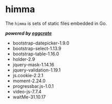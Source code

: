 # himma

The `himma` is sets of static files embedded in Go.

***powered by [eggcrate](https://github.com/devplayg/eggcrate)***

- bootstrap-datepicker-1.9.0
- bootstrap-select-1.13.9
- bootstrap-table-1.16.0
- holder-2.9
- jquery-mask-1.14.16
- jquery-validation-1.19.1
- js.cookie-2.2.1
- moment-2.24.0
- progressbar.js-1.0.1
- video-js-7.7.4
- waitMe-31.10.17

